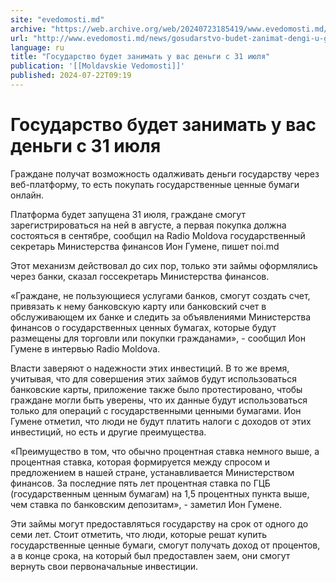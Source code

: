 ```yaml
---
site: "evedomosti.md"
archive: "https://web.archive.org/web/20240723185419/www.evedomosti.md/news/gosudarstvo-budet-zanimat-dengi-u-grazhdan-platformu-zapusty"
url: "http://www.evedomosti.md/news/gosudarstvo-budet-zanimat-dengi-u-grazhdan-platformu-zapusty"
language: ru
title: "Государство будет занимать у вас деньги с 31 июля"
publication: '[[Moldavskie Vedomosti]]'
published: 2024-07-22T09:19
---
```


# Государство будет занимать у вас деньги с 31 июля

Граждане получат возможность одалживать деньги государству через веб-платформу, то есть покупать государственные ценные бумаги онлайн.

Платформа будет запущена 31 июля, граждане смогут зарегистрироваться на ней в августе, а первая покупка должна состояться в сентябре, сообщил на Radio Moldova государственный секретарь Министерства финансов Ион Гумене, пишет noi.md

Этот механизм действовал до сих пор, только эти займы оформлялись через банки, сказал госсекретарь Министерства финансов.

«Граждане, не пользующиеся услугами банков, смогут создать счет, привязать к нему банковскую карту или банковский счет в обслуживающем их банке и следить за объявлениями Министерства финансов о государственных ценных бумагах, которые будут размещены для торговли или покупки гражданами», - сообщил Ион Гумене в интервью Radio Moldova.

Власти заверяют о надежности этих инвестиций. В то же время, учитывая, что для совершения этих займов будут использоваться банковские карты, приложение также было протестировано, чтобы граждане могли быть уверены, что их данные будут использоваться только для операций с государственными ценными бумагами. Ион Гумене отметил, что люди не будут платить налоги с доходов от этих инвестиций, но есть и другие преимущества.

«Преимущество в том, что обычно процентная ставка немного выше, а процентная ставка, которая формируется между спросом и предложением в нашей стране, устанавливается Министерством финансов. За последние пять лет процентная ставка по ГЦБ (государственным ценным бумагам) на 1,5 процентных пункта выше, чем ставка по банковским депозитам», - заметил Ион Гумене.

Эти займы могут предоставляться государству на срок от одного до семи лет. Стоит отметить, что люди, которые решат купить государственные ценные бумаги, смогут получать доход от процентов, а в конце срока, на который был предоставлен заем, они смогут вернуть свои первоначальные инвестиции.